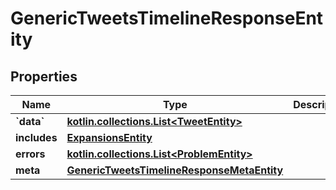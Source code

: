 
# GenericTweetsTimelineResponseEntity

## Properties
Name | Type | Description | Notes
------------ | ------------- | ------------- | -------------
**&#x60;data&#x60;** | [**kotlin.collections.List&lt;TweetEntity&gt;**](TweetEntity.md) |  |  [optional]
**includes** | [**ExpansionsEntity**](ExpansionsEntity.md) |  |  [optional]
**errors** | [**kotlin.collections.List&lt;ProblemEntity&gt;**](ProblemEntity.md) |  |  [optional]
**meta** | [**GenericTweetsTimelineResponseMetaEntity**](GenericTweetsTimelineResponseMetaEntity.md) |  |  [optional]



